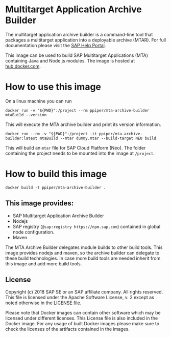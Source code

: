 # Multitarget Application Archive Builder

The multitarget application archive builder is a command-line tool that packages a multitarget application into a deployable archive (MTAR). For full documentation please visit the [SAP Help Portal](https://help.sap.com/viewer/58746c584026430a890170ac4d87d03b/Cloud/en-US/ba7dd5a47b7a4858a652d15f9673c28d.html).

This image can be used to build SAP Multitarget Applications (MTA) containing Java and Node.js modules. The image is hosted at [hub.docker.com](https://hub.docker.com/r/ppiper/mta-archive-builder).

# How to use this image

On a linux machine you can run 

```
docker run -v "${PWD}":/project --rm ppiper/mta-archive-builder mtaBuild --version
```

This will execute the MTA archive builder and print its version information.

```
docker run --rm -v "${PWD}":/project -it ppiper/mta-archive-builder:latest mtaBuild --mtar dummy.mtar --build-target NEO build
```

This will build an `mtar` file for SAP Cloud Platform (Neo). The folder containing the project needs to be mounted into the image at `/project`.

# How to build this image

```
docker build -t ppiper/mta-archive-builder .
```

## This image provides:

- SAP Multitarget Application Archive Builder
- Nodejs
- SAP registry (`@sap:registry https://npm.sap.com`) contained in global node configuration.
- Maven

The MTA Archive Builder delegates module builds to other build tools. This image provides nodejs and maven, so the archive builder can delegate
to these build technologies. In case more build tools are needed inherit from this image and
add more build tools.

## License

Copyright (c) 2018 SAP SE or an SAP affiliate company. All rights reserved.
This file is licensed under the Apache Software License, v. 2 except as noted
otherwise in the [LICENSE file][license].

Please note that Docker images can contain other software which may be licensed under different licenses. This License file is also included in the Docker image. For any usage of built Docker images please make sure to check the licenses of the artifacts contained in the images.

[license]: https://github.com/SAP/devops-docker-mta-archive-builder/blob/master/LICENSE

